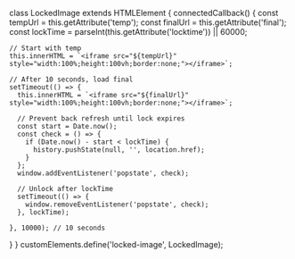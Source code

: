 class LockedImage extends HTMLElement {
  connectedCallback() {
    const tempUrl = this.getAttribute('temp');
    const finalUrl = this.getAttribute('final');
    const lockTime = parseInt(this.getAttribute('locktime')) || 60000;

    // Start with temp
    this.innerHTML = `<iframe src="${tempUrl}" style="width:100%;height:100vh;border:none;"></iframe>`;

    // After 10 seconds, load final
    setTimeout(() => {
      this.innerHTML = `<iframe src="${finalUrl}" style="width:100%;height:100vh;border:none;"></iframe>`;

      // Prevent back refresh until lock expires
      const start = Date.now();
      const check = () => {
        if (Date.now() - start < lockTime) {
          history.pushState(null, '', location.href);
        }
      };
      window.addEventListener('popstate', check);

      // Unlock after lockTime
      setTimeout(() => {
        window.removeEventListener('popstate', check);
      }, lockTime);

    }, 10000); // 10 seconds
  }
}
customElements.define('locked-image', LockedImage);

